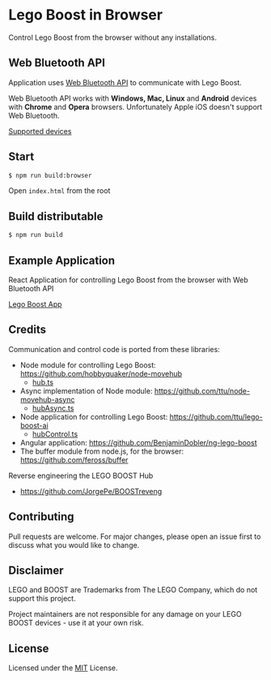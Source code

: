 # Lego Boost in Browser

Control Lego Boost from the browser without any installations.

## Web Bluetooth API

Application uses [Web Bluetooth API](https://developer.mozilla.org/en-US/docs/Web/API/Web_Bluetooth_API) to communicate with Lego Boost.

Web Bluetooth API works with **Windows, Mac, Linux** and **Android** devices with **Chrome** and **Opera** browsers. Unfortunately Apple iOS doesn't support Web Bluetooth.

[Supported devices](https://github.com/WebBluetoothCG/web-bluetooth/blob/master/implementation-status.md)

## Start

```sh
$ npm run build:browser
```

Open `index.html` from the root

## Build distributable

```sh
$ npm run build
```

## Example Application

React Application for controlling Lego Boost from the browser with Web Bluetooth API

[Lego Boost App](https://github.com/ttu/lego-boost-app)

## Credits

Communication and control code is ported from these libraries:

- Node module for controlling Lego Boost: https://github.com/hobbyquaker/node-movehub
  - [hub.ts](./src/hub.ts)
- Async implementation of Node module: https://github.com/ttu/node-movehub-async
  - [hubAsync.ts](./src/hubAsync.ts)
- Node application for controlling Lego Boost: https://github.com/ttu/lego-boost-ai
  - [hubControl.ts](./src/ai/hubControl.ts)
- Angular application: https://github.com/BenjaminDobler/ng-lego-boost
- The buffer module from node.js, for the browser: https://github.com/feross/buffer


Reverse engineering the LEGO BOOST Hub
  - https://github.com/JorgePe/BOOSTreveng

## Contributing

Pull requests are welcome. For major changes, please open an issue first to discuss what you would like to change.

## Disclaimer

LEGO and BOOST are Trademarks from The LEGO Company, which do not support this project.

Project maintainers are not responsible for any damage on your LEGO BOOST devices - use it at your own risk.

## License

Licensed under the [MIT](https://github.com/ttu/lego-boost-browser/blob/master/LICENSE) License.
